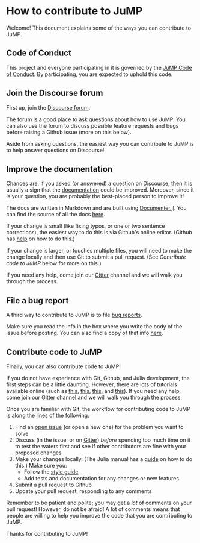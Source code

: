 # How to contribute to JuMP

Welcome! This document explains some of the ways you can contribute to JuMP.

## Code of Conduct

This project and everyone participating in it is governed by the
[JuMP Code of Conduct](https://github.com/jump-dev/JuMP.jl/blob/master/CODE_OF_CONDUCT.md).
By participating, you are expected to uphold this code.

## Join the Discourse forum

First up, join the [Discourse forum](https://discourse.julialang.org/c/domain/opt).

The forum is a good place to ask questions about how to use JuMP. You can also
use the forum to discuss possible feature requests and bugs before raising a
Github issue (more on this below).

Aside from asking questions, the easiest way you can contribute to JuMP is to
help answer questions on Discourse!

## Improve the documentation

Chances are, if you asked (or answered) a question on Discourse, then it is
usually a sign that the [documentation](https://jump.dev/JuMP.jl/dev/)
could be improved. Moreover, since it is your question, you are probably the
best-placed person to improve it!

The docs are written in Markdown and are built using [Documenter.jl](https://github.com/JuliaDocs/Documenter.jl).
You can find the source of all the docs [here](https://github.com/jump-dev/JuMP.jl/tree/master/docs).

If your change is small (like fixing typos, or one or two sentence corrections),
the easiest way to do this is via Github's online editor. (Github has
[help](https://help.github.com/articles/editing-files-in-another-user-s-repository/)
on how to do this.)

If your change is larger, or touches multiple files, you will need to make the
change locally and then use Git to submit a pull request. (See *Contribute code
to JuMP* below for more on this.)

If you need any help, come join our [Gitter](https://gitter.im/JuliaOpt/JuMP-dev)
channel and we will walk you through the process.

## File a bug report

A third way to contribute to JuMP is to file [bug reports](https://github.com/jump-dev/JuMP.jl/issues/new?template=bug_report.md).

Make sure you read the info in the box where you write the body of the issue
before posting. You can also find a copy of that info [here](https://github.com/jump-dev/JuMP.jl/blob/master/.github/ISSUE_TEMPLATE/bug_report.md).

## Contribute code to JuMP

Finally, you can also contribute code to JuMP!

If you do not have experience with Git, Github, and Julia development, the first
steps can be a little daunting. However, there are lots of tutorials available
online (such as [this](https://try.github.io/), [this](https://guides.github.com/activities/hello-world/),
[this](https://git-scm.com/book/en/v2), and [this](https://docs.julialang.org/en/v1/stdlib/Pkg/#Developing-packages-1)).
If you need any help, come join our [Gitter](https://gitter.im/JuliaOpt/JuMP-dev)
channel and we will walk you through the process.

Once you are familiar with Git, the workflow for contributing code to JuMP is
along the lines of the following:
1. Find an [open issue](https://github.com/jump-dev/JuMP.jl/issues) (or open a
    new one) for the problem you want to solve
2. Discuss (in the issue, or on [Gitter](https://gitter.im/JuliaOpt/JuMP-dev))
    _before_ spending too much time on it to test the waters first and see if
    other contributors are fine with your proposed changes
3. Make your changes locally. (The Julia manual has a [guide](https://docs.julialang.org/en/v1/stdlib/Pkg/#Developing-packages-1)
    on how to do this.) Make sure you:
    - Follow the [style guide](https://jump.dev/JuMP.jl/dev/style/)
    - Add tests and documentation for any changes or new features
4. Submit a pull request to Github
5. Update your pull request, responding to any comments

Remember to be patient and polite; you may get a _lot_ of comments on your pull
request! However, do not be afraid! A lot of comments means that people are
willing to help you improve the code that you are contributing to JuMP.

Thanks for contributing to JuMP!
